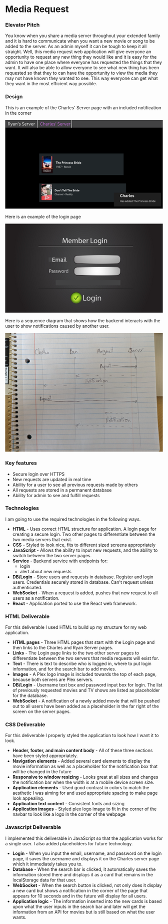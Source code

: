 # Media Request

### Elevator Pitch

You know when you share a media server throughout your extended family and it is hard to communicate when you want a new movie or song to be added to the server. As an admin myself it can be tough to keep it all straight. Well, this media request web application will give everyone an opportunity to request any new thing they would like and it is easy for the admin to have one place where everyone has requested the things that they want. It will also be able to allow everyone to see what new thing has been requested so that they to can have the opportunity to view the media they may not have known they wanted to see. This way everyone can get what they want in the most efficient way possible.

### Design

This is an example of the Charles' Server page with an included notification in the corner

![Media Request Page Example](Pictures/Page_Example_For_Startup.png)

Here is an example of the login page

![Login Page Example](Pictures/Login_Page_For_Startup.png)

Here is a sequence diagram that shows how the backend interacts with the user to show notifications caused by another user.

![Sequence Diagram Example](Pictures/Sequence_Diagram.jpg)

### Key features

- Secure login over HTTPS
- New requests are updated in real time
- Ability for a user to see all previous requests made by others
- All requests are stored in a permanent database
- Ability for admin to see and fulfill requests

### Technologies

I am going to use the required technologies in the following ways.

- **HTML** - Uses correct HTML structure for application. A login page for creating a secure login. Two other pages to differentiate between the two media servers that exist.
- **CSS** - Styled to look nice, fits to different sized screens appropriately
- **JavaScript** - Allows the ability to input new requests, and the ability to switch between the two server pages.
- **Service** - Backend service with endpoints for:
  - login
  - alert about new requests
- **DB/Login** - Store users and requests in database. Register and login users. Credentials securely stored in database. Can't request unless authenticated.
- **WebSocket** - When a request is added, pushes that new request to all users as a notification.
- **React** - Application ported to use the React web framework.

### HTML Deliverable

For this deliverable I used HTML to build up my structure for my web application.

- **HTML pages** - Three HTML pages that start with the Login page and then links to the Charles and Ryan Server pages.
- **Links** - The Login page links to the two other server pages to differentiate between the two servers that media requests will exist for.
- **Text** - There is text to describe who is logged in, where to put login information, and for the search bar to add movies.
- **Images** - A Plex logo image is included towards the top of each page, because both servers are Plex servers.
- **DB/Login** - Username text box and password input box for login. The list of previously requested movies and TV shows are listed as placeholder for the database.
- **WebSocket** - A notification of a newly added movie that will be pushed out to all users have been added as a placeholder in the far right of the screen on the server pages.

### CSS Deliverable

For this deliverable I properly styled the application to look how I want it to look.

- **Header, footer, and main content body** - All of these three sections have been styled appropriately.
- **Navigation elements** - Added several card elements to display the movie information as well as a placeholder for the notification box that will be changed in the future
- **Responsive to window resizing** - Looks great at all sizes and changes the notification bar when the width is at a mobile device screen size.
- **Application elements** - Used good contrast in colors to match the aesthetic I was aiming for and used appropriate spacing to make page look appealing.
- **Application text content** - Consistent fonts and sizing
- **Application images** - Styled plex logo image to fit in the corner of the navbar to look like a logo in the corner of the webpage

### Javascript Deliverable

I implemented this deliverable in JavaScript so that the application works for a single user. I also added placeholders for future technology.

 - **Login** - When you input the email, username, and password on the login page, it saves the username and displays it on the Charles server page which it immediately takes you to.
- **Database** - When the search bar is clicked, it automatically saves the information stored there and displays it as a card that remains in the localStorage data for that user.
- **WebSocket** - When the search button is clicked, not only does it display a new card but shows a notification in the corner of the page that appears for 10 seconds and in the future will display for all users.
- **Application logic** - The information inserted into the new cards is based upon what the user inputs in the search bar and later will get the information from an API for movies but is still based on what the user wants.
